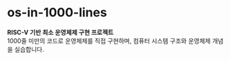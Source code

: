 # os-in-1000-lines

**RISC-V 기반 최소 운영체제 구현 프로젝트**  
1000줄 미만의 코드로 운영체제를 직접 구현하며, 컴퓨터 시스템 구조와 운영체제 개념을 실습합니다.
